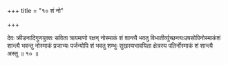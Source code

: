 +++
title = "१० शं नो"

+++

देवः क्रीडनादिगुणयुक्तः सविता त्रायमाणो रक्षन् नोस्माकं शं शान्त्यै भवतु विभातीर्व्युच्छन्त्यःउषसोपिनोस्माकंशं शान्त्यै भवन्तु नोस्माकं प्रजाभ्यः पर्जन्योपि शं भवतु शम्भुः सुखस्यभावयिता क्षेत्रस्य पतिर्नोस्माकं शं शान्त्यै अस्तु ॥ १० ॥